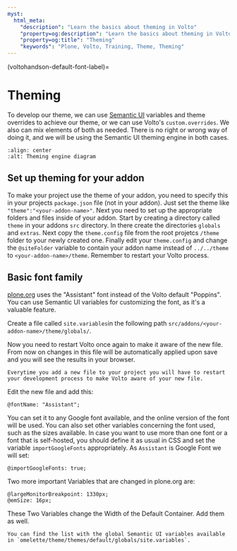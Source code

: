 ```yaml
---
myst:
  html_meta:
    "description": "Learn the basics about theming in Volto"
    "property=og:description": "Learn the basics about theming in Volto"
    "property=og:title": "Theming"
    "keywords": "Plone, Volto, Training, Theme, Theming"
---
```


(voltohandson-default-font-label)=

# Theming

To develop our theme, we can use [Semantic UI](https://react.semantic-ui.com/) variables and theme overrides to achieve our theme, or we can use Volto's `custom.overrides`. We also can mix elements of both as needed. There is no right or wrong way of doing it, and we will be using the Semantic UI theming engine in both cases.

```{image} _static/theming_engine.png
:align: center
:alt: Theming engine diagram
```

## Set up theming for your addon

To make your project use the theme of your addon, you need to specify this in your projects `package.json` file (not in your addon). Just set the theme like `"theme":"<your-addon-name>"`. Next you need to set up the appropriate folders and files inside of your addon. Start by creating a directory called `theme` in your addons `src` directory. In there create the directories `globals` and `extras`. Next copy the `theme.config` file from the root projetcs `/theme` folder to your newly created one.
Finally edit your `theme.config` and change the `@siteFolder` variable to contain your addon name instead of `../../theme` to `<your-addon-name>/theme`. Remember to restart your Volto process.

## Basic font family

[plone.org](plone.org) uses the "Assistant" font instead of the Volto default "Poppins". You can use Semantic UI variables for customizing the font, as it's a valuable feature.

Create a file called `site.variables`in the following path `src/addons/<your-addon-name>/theme/globals/`.

Now you need to restart Volto once again to make it aware of the new file. From now on changes in this file will be automatically applied upon save and you will see the results in your browser.

```{note}
Everytime you add a new file to your project you will have to restart your development process to make Volto aware of your new file.
```

Edit the new file and add this:

```less
@fontName: "Assistant";
```

You can set it to any Google font available, and the online version of the font will be used.
You can also set other variables concerning the font used, such as the sizes available.
In case you want to use more than one font or a font that is self-hosted,
you should define it as usual in CSS and set the variable `importGoogleFonts` appropriately. As `Assistant` is Google Font we will set:

```less
@importGoogleFonts: true;
```

Two more important Variables that are changed in plone.org are:

```less
@largeMonitorBreakpoint: 1330px;
@emSize: 16px;
```
These Two Variables change the Width of the Default Container. Add them as well.


```{tip}
You can find the list with the global Semantic UI variables available in `omelette/theme/themes/default/globals/site.variables`.
```



